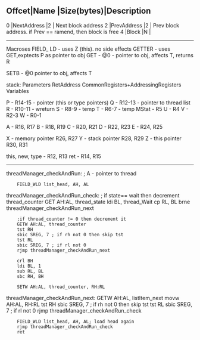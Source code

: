 
Offcet|Name           |Size(bytes)|Description
----------------------------------------------
0     |NextAddress    |2          | Next block address
2     |PrevAddress    |2          | Prev block address. if Prev == ramend, then block is free
4     |Block          |N          |

----------------
Macroses
FIELD_ LD - uses Z (this). no side effects
GETTER - uses GET,exptects P as pointer to obj
GET - @0 - pointer to obj, affects T, returns R

SETB - @0 pointer to obj, affects T

stack:
	Parameters
	RetAddress
	CommonRegisters+AddressingRegisters
	Variables

P - R14-15 - pointer (this or type pointers)
Q - R12-13 - pointer to thread list
R - R10-11 - wreturn
S - R8-9 - temp
T - R6-7 - temp
MStat - R5
U - R4 
V - R2-3
W - R0-1

A - R16, R17
B - R18, R19
C - R20, R21
D - R22, R23
E - R24, R25

X - memory pointer R26, R27
Y - stack pointer R28, R29
Z - this pointer R30, R31

this, new, type - R12, R13
ret  - R14, R15



----------
 threadManager_checkAndRun: ; A - pointer to thread

		FIELD_WLD list_head, AH, AL
 
 threadManager_checkAndRun_check:
		; if state== wait then decrement thread_counter
		GET AH:AL, thread_state
		ldi BL, thread_Wait
		cp RL, BL
		brne threadManager_checkAndRun_next

		;if thread_counter != 0 then decrement it
		GETW AH:AL, thread_counter
		tst RH
		sbic SREG, 7 ; if rh not 0 then skip tst
		tst RL
		sbic SREG, 7 ; if rl not 0
		rjmp threadManager_checkAndRun_next

		crl BH
		ldi BL, 1
		sub RL, BL
		sbc RH, BH

		SETW AH:AL, thread_counter, RH:RL

threadManager_checkAndRun_next:
		GETW AH:AL, listItem_next
		movw AH:AL, RH:RL
		tst RH
		sbic SREG, 7 ; if rh not 0 then skip tst
		tst RL
		sbic SREG, 7 ; if rl not 0
		rjmp threadManager_checkAndRun_check

		FIELD_WLD list_head, AH, AL; load head again
		rjmp threadManager_checkAndRun_check
		ret